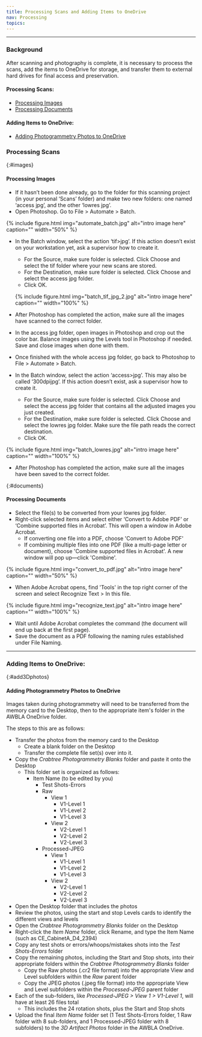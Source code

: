 ```yaml
---
title: Processing Scans and Adding Items to OneDrive
nav: Processing
topics:
---
```


-----------
### Background
After scanning and photography is complete, it is necessary to process the scans, add the items to OneDrive for storage, and transfer them to external hard drives for final access and preservation.

#### Processing Scans:
- [Processing Images](#images)  
- [Processing Documents](#documents) 

#### Adding Items to OneDrive:
<!-- - [Adding Documents to OneDrive](#adddocuments)
- [Adding Scanned Images to OneDrive](#addimages)
- [Adding 2D Photos to OneDrive](#add2dphotos)-->
- [Adding Photogrammetry Photos to OneDrive](#add3Dphotos)
<!-- - [Adding 3D Agisoft Projects to OneDrive](#add3Dprojects)-->

### Processing Scans
{:#images}
#### Processing Images

- If it hasn’t been done already, go to the folder for this scanning project (in your personal ‘Scans’ folder) and make two new folders: one named ‘access jpg’, and the other ‘lowres jpg’. 
- Open Photoshop. Go to File > Automate > Batch. 

{% include figure.html img="automate_batch.jpg" alt="intro image here" caption="" width="50%" %}

- In the Batch window, select the action ‘tif>jpg’. If this action doesn’t exist on your workstation yet, ask a supervisor how to create it. 
    - For the Source, make sure folder is selected. Click Choose and select the tif folder where your new scans are stored. 
    - For the Destination, make sure folder is selected. Click Choose and select the access jpg folder. 
    - Click OK.

    {% include figure.html img="batch_tif_jpg_2.jpg" alt="intro image here" caption="" width="100%" %}

- After Photoshop has completed the action, make sure all the images have scanned to the correct folder. 
- In the access jpg folder, open images in Photoshop and crop out the color bar. Balance images using the Levels tool in Photoshop if needed. Save and close images when done with them. 
- Once finished with the whole access jpg folder, go back to Photoshop to File > Automate > Batch. 
- In the Batch window, select the action ‘access>jpg’. This may also be called ‘300dpijpg’. If this action doesn’t exist, ask a supervisor how to create it.
    - For the Source, make sure folder is selected. Click Choose and select the access jpg folder that contains all the adjusted images you just created. 
    - For the Destination, make sure folder is selected. Click Choose and select the lowres jpg folder. Make sure the file path reads the correct destination. 
    - Click OK.

{% include figure.html img="batch_lowres.jpg" alt="intro image here" caption="" width="100%" %}

- After Photoshop has completed the action, make sure all the images have been saved to the correct folder.

{:#documents}
#### Processing Documents

- Select the file(s) to be converted from your lowres jpg folder. 
- Right-click selected items and select either ‘Convert to Adobe PDF’ or ‘Combine supported files in Acrobat’. This will open a window in Adobe Acrobat. 
    - If converting one file into a PDF, choose 'Convert to Adobe PDF'
    - If combining multiple files into one PDF (like a multi-page letter or document), choose 'Combine supported files in Acrobat'. A new window will pop up—click 'Combine'. 

{% include figure.html img="convert_to_pdf.jpg" alt="intro image here" caption="" width="50%" %}

- When Adobe Acrobat opens, find 'Tools' in the top right corner of the screen and select Recognize Text > In this file. 

{% include figure.html img="recognize_text.jpg" alt="intro image here" caption="" width="100%" %}

- Wait until Adobe Acrobat completes the command (the document will end up back at the first page). 
- Save the document as a PDF following the naming rules established under File Naming. 

--------------
### Adding Items to OneDrive:
<!-- {:##adddocuments}
#### Adding Documents to OneDrive

{:#addimages}
#### Adding Scanned Images to OneDrive

{##add2dphotos}
#### Adding 2D Photos to OneDrive-->

{:#add3Dphotos}
#### Adding Photogrammetry Photos to OneDrive
<!--Test process with download/extraction from OneDrive; add/update relevant steps-->
Images taken during photogrammetry will need to be transferred from the memory card to the Desktop, then to the appropriate item's folder in the AWBLA OneDrive folder.

The steps to this are as follows:
- Transfer the photos from the memory card to the Desktop
   - Create a blank folder on the Desktop
   - Transfer the complete file set(s) over into it.
- Copy the *Crabtree Photogrammetry Blanks* folder and paste it onto the Desktop
   - This folder set is organized as follows:
      - Item Name (to be edited by you)
         - Test Shots-Errors
         - Raw
            - View 1
               - V1-Level 1
               - V1-Level 2
               - V1-Level 3
            - View 2
               - V2-Level 1
               - V2-Level 2
               - V2-Level 3
         - Processed-JPEG
            - View 1
               - V1-Level 1
               - V1-Level 2
               - V1-Level 3
            - View 2
               - V2-Level 1
               - V2-Level 2
               - V2-Level 3
- Open the Desktop folder that includes the photos
- Review the photos, using the start and stop Levels cards to identify the different views and levels
- Open the *Crabtree Photogrammetry Blanks* folder on the Desktop
- Right-click the *Item Name* folder, click Rename, and type the Item Name (such as CE_CabinetA_D4_2394)
- Copy any test shots or errors/whoops/mistakes shots into the *Test Shots-Errors* folder
- Copy the remaining photos, including the Start and Stop shots, into their appropriate folders within the *Crabtree Photogrammetry Blanks* folder
   - Copy the Raw photos (.cr2 file format) into the appropriate View and Level subfolders within the *Raw* parent folder
   - Copy the JPEG photos (.jpeg file format) into the appropriate View and Level subfolders within the *Processed-JPEG* parent folder
- Each of the sub-folders, like *Processed-JPEG > View 1 > V1-Level 1*, will have at least 26 files total
   - This includes the 24 rotation shots, plus the Start and Stop shots
- Upload the final *Item Name* folder set (1 Test Shots-Errors folder, 1 Raw folder with 8 sub-folders, and 1 Processed-JPEG folder with 8 subfolders) to the *3D Artifact Photos* folder in the AWBLA OneDrive.

<!--{:#add3Dprojects}
#### [Adding 3D Agisoft Projects to OneDrive]-->
